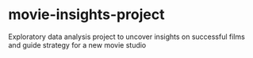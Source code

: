 # movie-insights-project
Exploratory data analysis project to uncover insights on successful films and guide strategy for a new movie studio
